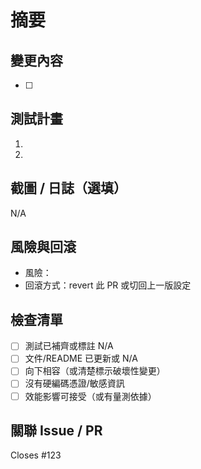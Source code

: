 # 摘要
<!-- 用 1–2 句話說明這個 PR 做了什麼、為什麼需要 -->

## 變更內容
<!-- 列出關鍵變更點（檔案/模組/行為） -->
- [ ]

## 測試計畫
<!-- 如何驗證？給最小步驟或指令；單元/整合測試亦可 -->
1.
2.

## 截圖 / 日誌（選填）
<!-- 若為 UI 或有關鍵 log，貼在這裡；沒有就寫 N/A -->
N/A

## 風險與回滾
- 風險： 
- 回滾方式：revert 此 PR 或切回上一版設定

## 檢查清單
- [ ] 測試已補齊或標註 N/A
- [ ] 文件/README 已更新或 N/A
- [ ] 向下相容（或清楚標示破壞性變更）
- [ ] 沒有硬編碼憑證/敏感資訊
- [ ] 效能影響可接受（或有量測依據）

## 關聯 Issue / PR
<!-- 使用 GitHub 關聯語法自動關閉： -->
Closes #123

